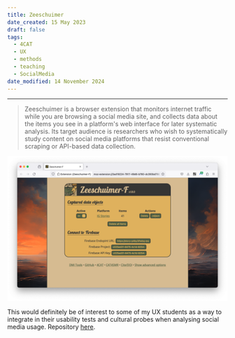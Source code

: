 ```yaml
---
title: Zeeschuimer
date_created: 15 May 2023
draft: false
tags:
  - 4CAT
  - UX
  - methods
  - teaching
  - SocialMedia
date_modified: 14 November 2024
---
```

---

> Zeeschuimer is a browser extension that monitors internet traffic while you are browsing a social media site, and collects data about the items you see in a platform's web interface for later systematic analysis. Its target audience is researchers who wish to systematically study content on social media platforms that resist conventional scraping or API-based data collection.


![Zeeschuimer](https://github.com/digitalmethodsinitiative/zeeschuimer/blob/master/images/example_screenshot.png?raw=true)

This would definitely be of interest to some of my UX students as a way to integrate in their usability tests and cultural probes when analysing social media usage.
Repository [here](https://github.com/digitalmethodsinitiative/zeeschuimer).







